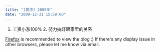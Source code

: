 ```yaml
---
title: "[置顶] 2009年"
date: "2009-12-31 15:59:00"
---
```


1. 工资小涨100% 2. 努力搞好跟家里的关系

[Firefox](http://www.mozilla.com/) is recommended to view the blog :) If there's any display issue in other browsers, please let me know via email.
